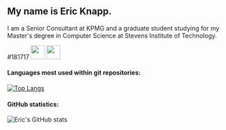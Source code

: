 ## My name is Eric Knapp.

<p>I am a Senior Consultant at KPMG and a graduate student studying for my Master's degree in Computer Science at Stevens Institute of Technology.</p> 

#181717
<img height="32" width="32" src="https://cdn.jsdelivr.net/npm/simple-icons@v7/icons/simpleicons.svg" />
<img height="32" width="32" src="https://unpkg.com/simple-icons@v7/icons/simpleicons.svg" />

#### Languages most used within git repositories:
[![Top Langs](https://github-readme-stats.vercel.app/api/top-langs/?username=Eric-Knapp&layout=compact&theme=dracula&langs_count=15)](https://github.com/Eric-Knapp/github-readme-stats)

#### GitHub statistics:

![Eric's GitHub stats](https://github-readme-stats.vercel.app/api?username=Eric-Knapp&show_icons=true&theme=dracula&layout=compact&hide=issues)
